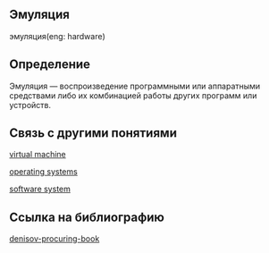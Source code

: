 ## Эмуляция
эмуляция(eng: hardware) 

## Определение
Эмуляция —  воспроизведение программными или аппаратными средствами либо их комбинацией работы других программ или устройств.
## Связь с другими понятиями

[virtual machine](https://github.com/vernikkkkkkkkkkkkkkkkkkk/concept/blob/main/virtual%20machines/virtual%20machines/virtual%20machines.md)

[operating systems](https://github.com/vernikkkkkkkkkkkkkkkkkkk/concept/blob/main/virtual%20machines/virtual%20machines/operating%20systems.md)

[software system](https://github.com/vernikkkkkkkkkkkkkkkkkkk/concept/blob/main/virtual%20machines/virtual%20machines/software%20system.md)

## Cсылка на библиографию
[denisov-procuring-book](https://github.com/vernikkkkkkkkkkkkkkkkkkk/concept/blob/main/bibliography/virtual%20machines/denisov-procuring-book.md)


